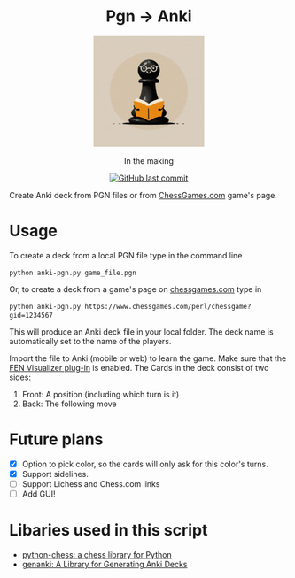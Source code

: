 <h1 align="center">Pgn -> Anki</h1>
<div align="center" id="logo">
    <img src="./assets/pawn.jpg" width="200", height="200">
</div>

<p align="center">In the making</p>

<p align="center">
    <a href="https://github.com/menisadi/pgn2anki/pulse">
      <img alt="GitHub last commit" src="https://img.shields.io/github/last-commit/menisadi/pgn2anki">
    </a>
</p>

Create Anki deck from PGN files or from [ChessGames.com](https://www.chessgames.com/) game's page.

# Usage
To create a deck from a local PGN file type in the command line

```
python anki-pgn.py game_file.pgn
```

Or, to create a deck from a game's page on [chessgames.com](chessgames.com) type in 
```
python anki-pgn.py https://www.chessgames.com/perl/chessgame?gid=1234567
```

This will produce an Anki deck file in your local folder. 
The deck name is automatically set to the name of the players. 

Import the file to Anki (mobile or web) to learn the game. Make sure that the [FEN Visualizer plug-in](https://ankiweb.net/shared/info/807548099) is enabled.
The Cards in the deck consist of two sides:
1. Front: A position (including which turn is it)
2. Back: The following move 

# Future plans
- [x] Option to pick color, so the cards will only ask for this color's turns.
- [x] Support sidelines.
- [ ] Support Lichess and Chess.com links
- [ ] Add GUI!

# Libaries used in this script
- [python-chess: a chess library for Python](https://github.com/niklasf/python-chess)
- [genanki: A Library for Generating Anki Decks](https://github.com/kerrickstaley/genanki)
